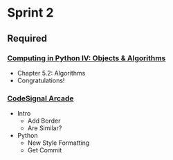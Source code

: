 # Sprint 2

## Required

### [Computing in Python IV: Objects & Algorithms](https://www.edx.org/course/computing-in-python-iv-objects-algorithms)

- Chapter 5.2: Algorithms
- Congratulations!

### [CodeSignal Arcade](https://app.codesignal.com/arcade)

- Intro
  - Add Border
  - Are Similar?
- Python
  - New Style Formatting
  - Get Commit
